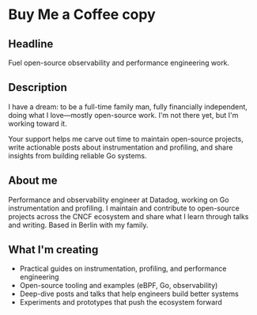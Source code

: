 # Buy Me a Coffee copy

## Headline

Fuel open-source observability and performance engineering work.

## Description

I have a dream: to be a full-time family man, fully financially independent, doing what I love—mostly open-source work. I'm not there yet, but I'm working toward it.

Your support helps me carve out time to maintain open-source projects, write actionable posts about instrumentation and profiling, and share insights from building reliable Go systems.

## About me

Performance and observability engineer at Datadog, working on Go instrumentation and profiling. I maintain and contribute to open-source projects across the CNCF ecosystem and share what I learn through talks and writing. Based in Berlin with my family.

## What I'm creating

- Practical guides on instrumentation, profiling, and performance engineering
- Open-source tooling and examples (eBPF, Go, observability)
- Deep-dive posts and talks that help engineers build better systems
- Experiments and prototypes that push the ecosystem forward

